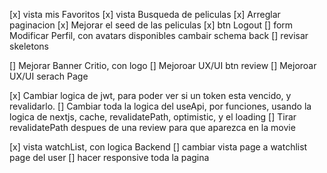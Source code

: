 [x] vista mis Favoritos
[x] vista Busqueda de peliculas
[x] Arreglar paginacion
[x] Mejorar el seed de las peliculas 
[x] btn Logout
[] form Modificar Perfil, con avatars disponibles cambair schema back
[] revisar skeletons

[] Mejorar Banner Critio, con logo
[] Mejoroar UX/UI btn review
[] Mejoroar UX/UI serach Page


[x] Cambiar logica de jwt, para poder ver si un token esta vencido, y revalidarlo.
[] Cambiar toda la logica del useApi, por funciones, usando la logica de nextjs, cache, revalidatePath, optimistic, y el loading
[] Tirar revalidatePath despues de una review para que aparezca en la movie

[x] vista watchList, con logica Backend
[] cambiar vista page a watchlist page del user
[] hacer responsive toda la pagina